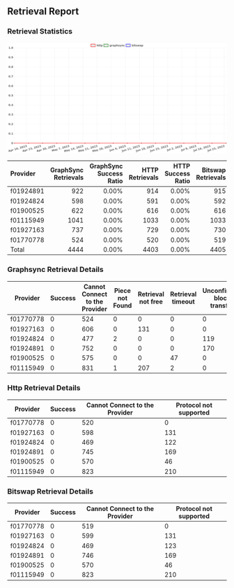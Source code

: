 ## Retrieval Report
### Retrieval Statistics
<img src="https://raw.githubusercontent.com/data-preservation-programs/filplus-checker-assets/main/filecoin-project/filecoin-plus-large-datasets/issues/311/1690754865387.png"/>

| Provider  | GraphSync Retrievals | GraphSync Success Ratio | HTTP Retrievals | HTTP Success Ratio | Bitswap Retrievals | Bitswap Success Ratio |
| :-------- | -------------------: | ----------------------: | --------------: | -----------------: | -----------------: | --------------------: |
| f01924891 |                  922 |                   0.00% |             914 |              0.00% |                915 |                 0.00% |
| f01924824 |                  598 |                   0.00% |             591 |              0.00% |                592 |                 0.00% |
| f01900525 |                  622 |                   0.00% |             616 |              0.00% |                616 |                 0.00% |
| f01115949 |                 1041 |                   0.00% |            1033 |              0.00% |               1033 |                 0.00% |
| f01927163 |                  737 |                   0.00% |             729 |              0.00% |                730 |                 0.00% |
| f01770778 |                  524 |                   0.00% |             520 |              0.00% |                519 |                 0.00% |
| Total     |                 4444 |                   0.00% |            4403 |              0.00% |               4405 |                 0.00% |

### Graphsync Retrieval Details
| Provider  | Success | Cannot Connect to the Provider | Piece not Found | Retrieval not free | Retrieval timeout | Unconfirmed block transfer |
| --------- | ------- | ------------------------------ | --------------- | ------------------ | ----------------- | -------------------------- |
| f01770778 | 0       | 524                            | 0               | 0                  | 0                 | 0                          |
| f01927163 | 0       | 606                            | 0               | 131                | 0                 | 0                          |
| f01924824 | 0       | 477                            | 2               | 0                  | 0                 | 119                        |
| f01924891 | 0       | 752                            | 0               | 0                  | 0                 | 170                        |
| f01900525 | 0       | 575                            | 0               | 0                  | 47                | 0                          |
| f01115949 | 0       | 831                            | 1               | 207                | 2                 | 0                          |

### Http Retrieval Details
| Provider  | Success | Cannot Connect to the Provider | Protocol not supported |
| --------- | ------- | ------------------------------ | ---------------------- |
| f01770778 | 0       | 520                            | 0                      |
| f01927163 | 0       | 598                            | 131                    |
| f01924824 | 0       | 469                            | 122                    |
| f01924891 | 0       | 745                            | 169                    |
| f01900525 | 0       | 570                            | 46                     |
| f01115949 | 0       | 823                            | 210                    |

### Bitswap Retrieval Details
| Provider  | Success | Cannot Connect to the Provider | Protocol not supported |
| --------- | ------- | ------------------------------ | ---------------------- |
| f01770778 | 0       | 519                            | 0                      |
| f01927163 | 0       | 599                            | 131                    |
| f01924824 | 0       | 469                            | 123                    |
| f01924891 | 0       | 746                            | 169                    |
| f01900525 | 0       | 570                            | 46                     |
| f01115949 | 0       | 823                            | 210                    |
